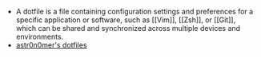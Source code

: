 - A dotfile is a file containing configuration settings and preferences for a specific application or software, such as [[Vim]], [[Zsh]], or [[Git]], which can be shared and synchronized across multiple devices and environments.
- [astr0n0mer's dotfiles](https://github.com/astr0n0mer/.dotfiles)